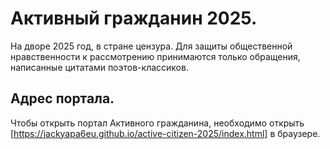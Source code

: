 # Активный гражданин 2025.

На дворе 2025 год, в стране цензура.
Для защиты общественной нравственности к рассмотрению принимаются только обращения, написанные цитатами поэтов-классиков.

## Адрес портала.
Чтобы открыть портал Активного гражданина, необходимо открыть [https://jackyapa6eu.github.io/active-citizen-2025/index.html] в браузере.

